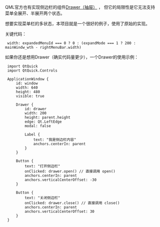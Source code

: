 QML官方也有实现侧边栏的组件[Drawer（抽屉）](https://doc.qt.io/qt-6/qml-qtquick-controls-drawer.html) ， 但它的局限性是它无法支持菜单全展开、半展开两个状态。

想要实现菜单栏的多状态，本项目就是一个很好的例子，使用了原始的实现。

关键代码：

     width: expandedMenuId === 0 ? 0 : (expandMode === 1 ? 200 : mainWindw_wth - rightMenuBar.width)

如果你还是想用Drawer（确实代码量更少），一个Drawer的使用示例：


     import QtQuick
     import QtQuick.Controls
     
     ApplicationWindow {
         id: window
         width: 640
         height: 480
         visible: true
     
         Drawer {
             id: drawer
             width: 200
             height: parent.height
             edge: Qt.LeftEdge
             modal: false
     
             Label {
                 text: "我是侧边栏内容"
                 anchors.centerIn: parent
             }
         }
     
         Button {
             text: "打开侧边栏"
             onClicked: drawer.open() // 直接调用 open()
             anchors.centerIn: parent
             anchors.verticalCenterOffset: -30
         }
     
         Button {
             text: "关闭侧边栏"
             onClicked: drawer.close() // 直接调用 close()
             anchors.centerIn: parent
             anchors.verticalCenterOffset: 30
         }
     }
